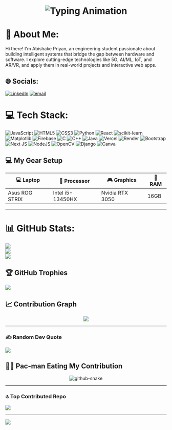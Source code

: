 <h1 align="center">
  <img src="https://readme-typing-svg.herokuapp.com?font=Fira+Code&size=25&pause=1000&center=true&vCenter=true&width=500&lines=Hi+I'm+Abishake+Priyan" alt="Typing Animation" />
</h1>


# 💫 About Me:
Hi there! I'm Abishake Priyan, an engineering student passionate about building intelligent systems that bridge the gap between hardware and software. I explore cutting-edge technologies like 5G, AI/ML, IoT, and AR/VR, and apply them in real-world projects  and interactive web apps.


## 🌐 Socials:
[![LinkedIn](https://img.shields.io/badge/LinkedIn-%230077B5.svg?style=for-the-badge&logo=linkedin&logoColor=white)](https://linkedin.com/in/abishake-priyan-88351a2a8) [![email](https://img.shields.io/badge/Email-D14836?style=for-the-badge&logo=gmail&logoColor=white)](mailto:kabishake191@gmail.com) 

# 💻 Tech Stack:
![JavaScript](https://img.shields.io/badge/javascript-%23323330.svg?style=for-the-badge&logo=javascript&logoColor=%23F7DF1E) ![HTML5](https://img.shields.io/badge/html5-%23E34F26.svg?style=for-the-badge&logo=html5&logoColor=white) ![CSS3](https://img.shields.io/badge/css3-%231572B6.svg?style=for-the-badge&logo=css3&logoColor=white) ![Python](https://img.shields.io/badge/python-3670A0?style=for-the-badge&logo=python&logoColor=ffdd54) ![React](https://img.shields.io/badge/react-%2320232a.svg?style=for-the-badge&logo=react&logoColor=%2361DAFB) ![scikit-learn](https://img.shields.io/badge/scikit--learn-%23F7931E.svg?style=for-the-badge&logo=scikit-learn&logoColor=white) ![Matplotlib](https://img.shields.io/badge/Matplotlib-%23ffffff.svg?style=for-the-badge&logo=Matplotlib&logoColor=black) ![Firebase](https://img.shields.io/badge/firebase-a08021?style=for-the-badge&logo=firebase&logoColor=ffcd34) ![C](https://img.shields.io/badge/c-%2300599C.svg?style=for-the-badge&logo=c&logoColor=white) ![C++](https://img.shields.io/badge/c++-%2300599C.svg?style=for-the-badge&logo=c%2B%2B&logoColor=white) ![Java](https://img.shields.io/badge/java-%23ED8B00.svg?style=for-the-badge&logo=openjdk&logoColor=white) ![Vercel](https://img.shields.io/badge/vercel-%23000000.svg?style=for-the-badge&logo=vercel&logoColor=white) ![Render](https://img.shields.io/badge/Render-%46E3B7.svg?style=for-the-badge&logo=render&logoColor=white) ![Bootstrap](https://img.shields.io/badge/bootstrap-%238511FA.svg?style=for-the-badge&logo=bootstrap&logoColor=white) ![Next JS](https://img.shields.io/badge/Next-black?style=for-the-badge&logo=next.js&logoColor=white) ![NodeJS](https://img.shields.io/badge/node.js-6DA55F?style=for-the-badge&logo=node.js&logoColor=white) ![OpenCV](https://img.shields.io/badge/opencv-%23white.svg?style=for-the-badge&logo=opencv&logoColor=white) ![Django](https://img.shields.io/badge/django-%23092E20.svg?style=for-the-badge&logo=django&logoColor=white) ![Canva](https://img.shields.io/badge/Canva-%2300C4CC.svg?style=for-the-badge&logo=Canva&logoColor=white)

## 💻 My Gear Setup

| 💻 Laptop              | 🧠 Processor       | 🎮 Graphics         | 🔋 RAM   |
|------------------------|---------------------|----------------------|----------|
| Asus ROG STRIX         | Intel i5-13450HX    | Nvidia RTX 3050      | 16GB     |

---


# 📊 GitHub Stats:
![](https://github-readme-stats.vercel.app/api?username=AbishakePriyan&theme=dark&hide_border=false&include_all_commits=true&count_private=false)<br/>
![](https://nirzak-streak-stats.vercel.app/?user=AbishakePriyan&theme=dark&hide_border=false)<br/>
![](https://github-readme-stats.vercel.app/api/top-langs/?username=AbishakePriyan&theme=dark&hide_border=false&include_all_commits=true&count_private=false&layout=compact)

## 🏆 GitHub Trophies
![](https://github-profile-trophy.vercel.app/?username=AbishakePriyan&theme=gruvbox&no-frame=false&no-bg=true&margin-w=4)

## 📈 Contribution Graph

<p align="center">
  <img src="https://github-readme-activity-graph.vercel.app/graph?username=AbishakePriyan&theme=react-dark&bg_color=1d1d1d&color=00bcd4&line=00f5a0&point=f5a623&area=true&hide_border=true" />
</p>

---

### ✍️ Random Dev Quote
![](https://quotes-github-readme.vercel.app/api?type=vetical&theme=radical)

## 😶‍🌫️ Pac-man Eating My Contribution

<p align="center">
  <picture >
    <source media="(prefers-color-scheme: dark)" srcset="https://raw.githubusercontent.com/tobiasmeyhoefer/tobiasmeyhoefer/output/github-snake-dark.svg" />
    <source media="(prefers-color-scheme: light)" srcset="https://raw.githubusercontent.com/tobiasmeyhoefer/tobiasmeyhoefer/output/github-snake.svg" />
    <img alt="github-snake" src="https://raw.githubusercontent.com/tobiasmeyhoefer/tobiasmeyhoefer/output/github-snake.svg" />
  </picture>
</p>

---

### 🔝 Top Contributed Repo
![](https://github-contributor-stats.vercel.app/api?username=AbishakePriyan&limit=5&theme=algolia&combine_all_yearly_contributions=true)

---
[![](https://visitcount.itsvg.in/api?id=AbishakePriyan&icon=7&color=1)](https://visitcount.itsvg.in)

<!-- Proudly created with GPRM ( https://gprm.itsvg.in ) -->
